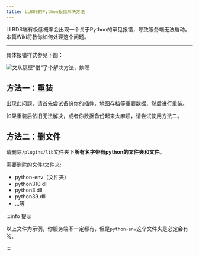 ```yaml
---
title: LLBDS的Python报错解决方法
---
```


LLBDS端有极低概率会出现一个关于Python的罕见报错，导致服务端无法启动。本篇Wiki将教你如何处理这个问题。

-----

<!--他妈的说是极低概率结果一下午在群里碰到两个-->

具体报错样式参见下图：

![又从隔壁"借"了个解决方法，欸嘿](/img/pages/LLBDS_Python.png)

## 方法一：重装

出现此问题，请首先尝试备份你的插件，地图存档等重要数据，然后进行重装。

如果重装后依旧无法解决，或者你数据备份起来太麻烦，请尝试使用方法二。

## 方法二：删文件

请删除`/plugins/lib`文件夹下**所有名字带有python的文件夹和文件**。

需要删除的文件/文件夹:

- python-env（文件夹）
- python310.dll
- python3.dll
- python39.dll
- ...等

:::info 提示

以上文件为示例，你服务端不一定都有，但是`python-env`这个文件夹是必定会有的。

:::

